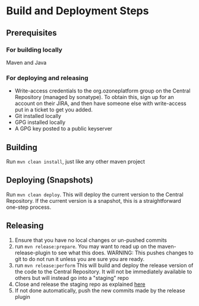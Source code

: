 # Build and Deployment Steps

## Prerequisites
### For building locally
Maven and Java

### For deploying and releasing
* Write-access credentials to the org.ozoneplatform group on the
Central Repository (managed by sonatype).  To obtain this, sign up
for an account on their JIRA, and then have someone else with write-access
put in a ticket to get you added.
* Git installed locally
* GPG installed locally
* A GPG key posted to a public keyserver

## Building
Run `mvn clean install`, just like any other maven project

## Deploying (Snapshots)
Run `mvn clean deploy`.  This will deploy the current version to the Central
Repository.  If the current version is a snapshot, this is a straightforward
one-step process.

## Releasing
1. Ensure that you have no local changes or un-pushed commits
2. run `mvn release:prepare`.  You may want to read up on the maven-release-plugin
to see what this does.  WARNING: This pushes changes to git to do not run it
unless you are sure you are ready.
3. run `mvn release:perform`  This will build and deploy the release version of
the code to the Central Repository.  It will not be immediately available to others
but will instead go into a "staging" repo
4. Close and release the staging repo as explained
[here](http://central.sonatype.org/pages/releasing-the-deployment.html)
5. If not done automatically, push the new commits made by the release plugin
